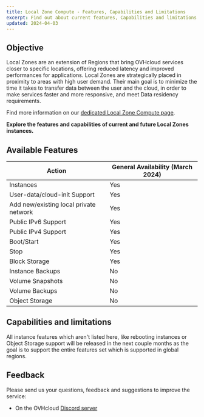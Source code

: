 ```yaml
---
title: Local Zone Compute - Features, Capabilities and Limitations
excerpt: Find out about current features, Capabilities and limitations of Local Zones for Public Cloud
updated: 2024-04-03
---
```


## Objective

Local Zones are an extension of Regions that bring OVHcloud services closer to specific locations, offering reduced latency and improved performances for applications.
Local Zones are strategically placed in proximity to areas with high user demand. Their main goal is to minimize the time it takes to transfer data between the user and the cloud, in order to make services faster and more responsive, and meet Data residency requirements.

Find more information on our [dedicated Local Zone Compute page](https://www.ovhcloud.com/asia/public-cloud/local-zone-compute/).

**Explore the features and capabilities of current and future Local Zones instances.**

## Available Features

| Action | General Availability (March 2024) |
| --- | --- |
| Instances | Yes |
| User-data/cloud-init Support | Yes|
| Add new/existing local private network | Yes |
| Public IPv6 Support | Yes |
| Public IPv4 Support | Yes |
| Boot/Start | Yes |
| Stop | Yes |
| Block Storage | Yes |
| Instance Backups | No |
| Volume Snapshots | No |
| Volume Backups | No |
| Object Storage | No |

## Capabilities and limitations

All instance features which aren't listed here, like rebooting instances or Object Storage support will be released in the next couple months as the goal is to support the entire features set which is supported in global regions.

## Feedback

Please send us your questions, feedback and suggestions to improve the service:

- On the OVHcloud [Discord server](https://discord.gg/ovhcloud)
